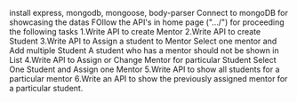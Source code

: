install express, mongodb, mongoose, body-parser
Connect to mongoDB for showcasing the datas
FOllow the API's in home page (".../") for proceeding the following tasks
  1.Write API to create Mentor
  2.Write API to create Student
  3.Write API to Assign a student to Mentor
      Select one mentor and Add multiple Student
      A student who has a mentor should not be shown in List
  4.Write API to Assign or Change Mentor for particular Student
      Select One Student and Assign one Mentor
  5.Write API to show all students for a particular mentor
  6.Write an API to show the previously assigned mentor for a particular student.
